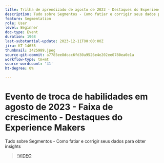 ```yaml
---
title: Trilha de aprendizado de agosto de 2023 - Destaques do Experience Makers
description: Tudo sobre Segmentos - Como fatiar e corrigir seus dados para obter insights
feature: Segmentation
role: User
level: Beginner
doc-type: Event
duration: 1968
last-substantial-update: 2023-12-11T00:00:00Z
jira: KT-14655
thumbnail: 3425989.jpeg
source-git-commit: a7785ee8dcac6fd30a9526e4e202ee0780ea0e1a
workflow-type: tm+mt
source-wordcount: '41'
ht-degree: 0%

---
```



# Evento de troca de habilidades em agosto de 2023 - Faixa de crescimento - Destaques do Experience Makers

Tudo sobre Segmentos - Como fatiar e corrigir seus dados para obter insights

>[!VIDEO](https://video.tv.adobe.com/v/3425989/?learn=on)

